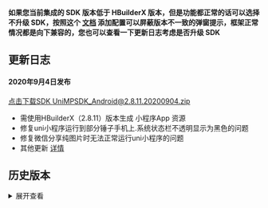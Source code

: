 **如果您当前集成的 SDK 版本低于 HBuilderX 版本，但是功能都正常的话可以选择不升级 SDK，按照这个 [文档](https://ask.dcloud.net.cn/article/35627) 添加配置可以屏蔽版本不一致的弹窗提示，框架正常情况都是向下兼容的，您也可以查看一下更新日志考虑是否升级 SDK**

## 更新日志
#### 2020年9月4日发布
[点击下载SDK UniMPSDK_Android@2.8.11.20200904.zip](http://download.dcloud.net.cn/unimpsdk/UniMPSDK_Android@2.8.11.20200904.zip)
+ 需使用HBuilderX（2.8.11）版本生成 小程序App 资源
+ 修复uni小程序运行到部分锤子手机上.系统状态栏不透明显示为黑色的问题
+ 修复微信分享纯图片时无法正常运行uni小程序的问题
+ 其他更新 [详情](https://download1.dcloud.net.cn/hbuilderx/changelog/2.8.11.20200904-alpha.html)


## 历史版本
<details>
<summary>展开查看</summary>

百度网盘链接: [https://pan.baidu.com/s/1Gb19IMm2ihRA0u4MNzCT4Q](https://pan.baidu.com/s/1Gb19IMm2ihRA0u4MNzCT4Q) 提取码: hnug